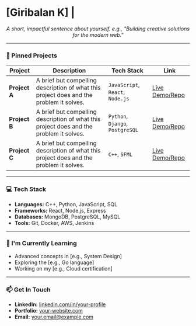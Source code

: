 # [Giribalan K] | 

<p align="center">
  <em>A short, impactful sentence about yourself. e.g., "Building creative solutions for the modern web."</em>
</p>

---

### 📌 Pinned Projects

| Project | Description | Tech Stack | Link |
|---------|-------------|------------|------|
| **Project A** | A brief but compelling description of what this project does and the problem it solves. | `JavaScript`, `React`, `Node.js` | [Live Demo/Repo](http://) |
| **Project B** | A brief but compelling description of what this project does and the problem it solves. | `Python`, `Django`, `PostgreSQL` | [Live Demo/Repo](http://) |
| **Project C** | A brief but compelling description of what this project does and the problem it solves. | `C++`, `SFML` | [Live Demo/Repo](http://) |

---

### 💻 Tech Stack

- **Languages:** C++, Python, JavaScript, SQL
- **Frameworks:** React, Node.js, Express
- **Databases:** MongoDB, PostgreSQL, MySQL
- **Tools:** Git, Docker, AWS, Jenkins

---

### 🌱 I'm Currently Learning

- Advanced concepts in [e.g., System Design]
- Exploring the [e.g., Go language]
- Working on my [e.g., Cloud certification]

---

### 📫 Get In Touch

- **LinkedIn:** [linkedin.com/in/your-profile](https://linkedin.com/in/your-profile)
- **Portfolio:** [your-website.com](https://your-website.com)
- **Email:** [your.email@example.com](mailto:your.email@example.com)
